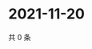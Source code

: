 # 2021-11-20

共 0 条

<!-- BEGIN WEIBO -->
<!-- 最后更新时间 Sat Nov 20 2021 03:09:29 GMT+0800 (China Standard Time) -->

<!-- END WEIBO -->
